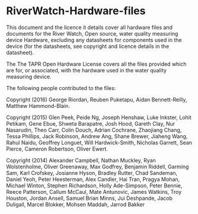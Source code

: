 # RiverWatch-Hardware-files

This document and the licence it details cover all hardware files and documents for the River Watch, Open source, water quality measuring device Hardware, excluding any datasheets for components used in the device (for the datasheets, see copyright and licence details in the datasheet).

The The TAPR Open Hardware License covers all the files provided which are for, or associated, with the hardware used in the water quality measuring device.

The following people contributed to the files:

Copyright (2016) George Riordan, Reuben Puketapu, Aidan Bennett-Reilly, Matthew Hammond-Blain.

Copyright (2015) Glen Peek, Peide Ng, Joseph Henshaw, Luke Inkster, Lohit Petikam, Gene Ebue, Shweta Barapatre, Josh Hood, Gareth Clay, Nur Nasarudin, Theo Carr, Colin Douch, Adrian Cochrane, Zhaojiang Chang, Tessa Phillips, Jack Robinson, Andrew Ang, Shane Brewer, Jiaheng Wang, Rahul Naidu, Geoffrey Longuet, Will Hardwick-Smith, Nicholas Garrett, Sean Pierce, Cameron Robertson, Oliver Ewert.

Copyright (2014) Alexander Campbell, Nathan Muckley, Ryan Wolstenholme, Oliver Greenaway, Max Godfrey, Benjamin Riddell, Garming Sam, Karl Crofskey, Josianne Hyson, Bradley Rutter, Chad Sandeman, Daniel Yeoh, Peter Heesterman, Alex Candler, Hai Tran, Pragya Mohan, Michael Winton, Stephen Richardson, Holly Ade-Simpson, Peter Bennie, Reece Patterson, Callum McCaul, Mate Antunovic, James Watkins, Troy Houston, Jordan Ansell, Samuel Brian Minns, Jui Deshpande, Jacob Duligall, Marcel Blokker, Mohsen Maddah, Jarrod Bakker
